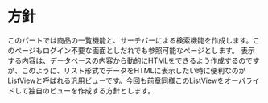 # 方針
このパートでは商品の一覧機能と、サーチバーによる検索機能を作成します。このページもログイン不要な画面としだれでも参照可能なページとします。
表示する内容は、データベースの内容から動的にHTMLをできるよう作成するのですが、このように、リスト形式でデータをHTMLに表示したい時に便利なのがListViewと呼ばれる汎用ビューです。今回も前章同様このListViewをオーバライドして独自のビューを作成する方針とします。



